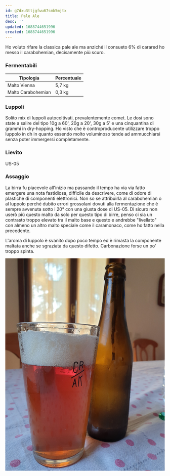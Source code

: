 ```yaml
---
id: g7dxu3ttjgfwu67smb5mjtx
title: Pale Ale
desc: ''
updated: 1688744651996
created: 1688744651996
---
```

Ho voluto rifare la classica pale ale ma anziché il consueto 6% di carared ho messo il carabohemian, decisamente più scuro. 

### Fermentabili
| Tipologia          | Percentuale |
|--------------------|-------------|
| Malto Vienna       | 5,7 kg      |
| Malto Carabohemian | 0,3 kg      |

### Luppoli
Solito mix di luppoli autocoltivati, prevalentemente comet. Le dosi sono state a salire del tipo 10g a 60', 20g a 20', 30g a 5' e una cinquantina di grammi in dry-hopping. 
Ho visto che è controproducente utilizzare troppo luppolo in dh in quanto essendo molto voluminoso tende ad ammucchiarsi senza poter immergersi completamente.

### Lievito
US-05

### Assaggio
La birra fu piacevole all'inizio ma passando il tempo ha via via fatto emergere una nota fastidiosa, difficile da descrivere, come di odore di plastiche di componenti elettronici. Non so se attribuirla al carabohemian o al luppolo perché dubito errori grossolani dovuti alla fermentazione che è sempre avvenuta sotto i 20° con una giusta dose di US-05. Di sicuro non userò più questo malto da solo per questo tipo di birre, penso ci sia un contrasto troppo elevato tra il malto base e questo e andrebbe "livellato" con almeno un altro malto speciale come il caramonaco, come ho fatto nella precedente.

L'aroma di luppolo è svanito dopo poco tempo ed è rimasta la componente maltata anche se sgraziata da questo difetto. Carbonazione forse un po' troppo spinta.

![rog](./assets/images/redAle.jpg)


